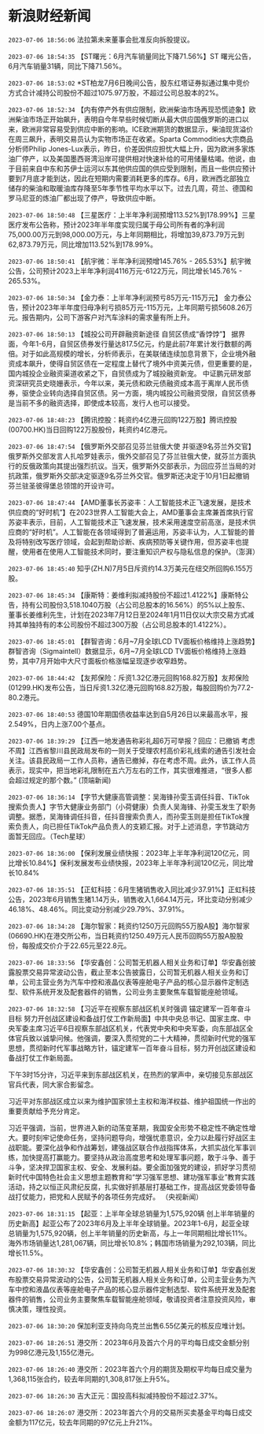 # 新浪财经新闻
`2023-07-06 18:56:06` 法拉第未来董事会批准反向拆股提议。

`2023-07-06 18:54:35` 【ST曙光：6月汽车销量同比下降71.56%】ST 曙光公告，6月汽车销量31辆，同比下降71.56%。

`2023-07-06 18:53:02` *ST柏龙7月6日晚间公告，股东红塔证券拟通过集中竞价方式合计减持公司股份不超过1075.97万股，不超过公司总股本的2%。

`2023-07-06 18:52:34` 【内有停产外有供应限制，欧洲柴油市场再现恐慌迹象】欧洲柴油市场正开始飙升，表明自今年早些时候切断从最大供应国俄罗斯的进口以来，欧洲非常容易受到供应中断的影响。ICE欧洲期货的数据显示，柴油现货溢价在周三飙升，表明交易员认为实物市场正在收紧。Sparta Commodities大宗商品分析师Philip Jones-Lux表示，昨日，价差因供应担忧大幅上升，因为欧洲多家炼油厂停产，以及美国墨西哥湾沿岸可提供相对快速补给的可用储量枯竭。他说，由于目前来自中东和苏伊士运河以东其他供应国的供应受到限制，而且一些供应预计要到7月底才能到达，因此在短期内需要消耗更多的库存。6月，欧洲西北部独立储存的柴油和取暖油库存降至5年季节性平均水平以下。过去几周，荷兰、德国和罗马尼亚的炼油厂都出现了停产，导致供应中断。

`2023-07-06 18:50:48` 【三星医疗：上半年净利润预增113.52%到178.99%】三星医疗发布公告称，预计2023年半年度实现归属于母公司所有者的净利润75,000.00万元到98,000.00万元，与上年同期相比，将增加39,873.79万元到62,873.79万元，同比增加113.52%到178.99%。

`2023-07-06 18:50:41` 【航宇微：半年净利润预增145.76% - 265.53%】航宇微公告，公司预计2023上半年净利润4116万元-6122万元，同比增长145.76% - 265.53%。

`2023-07-06 18:50:34` 【金力泰：上半年净利润预亏85万元-115万元】 金力泰公告，预计2023年半年度归母净利亏损85万元-115万元，上年同期亏损5608.26万元。报告期内，公司下游客户对汽车涂料的需求量有所上升。

`2023-07-06 18:50:13` 【城投公司开辟融资新途径 自贸区债成“香饽饽”】 据界面，今年1-6月，自贸区债券发行量达817.5亿元，约是此前7年累计发行数额的两倍。对于如此高规模的增长，分析师表示，在美联储连续加息背景下，企业境外融资成本飙升，使得自贸区债在一定程度上替代了境外中资美元债，但更重要的是，国内城投企业融资渠道收紧之下，自贸债成为了城投融资新宠。 中证鹏元研发部资深研究员史晓姗表示，今年以来，美元债和欧元债融资成本高于离岸人民币债券，驱使企业转向选择自贸区债。另一方面，境内城投公司融资受限，自贸区债券是当前不多的融资选择，即使成本较高，发行人也可以接受。

`2023-07-06 18:48:23` 【腾讯控股：耗资约4亿港元回购122万股】腾讯控股(00700.HK)当日回购122万股股份，耗资约4亿港元。

`2023-07-06 18:47:54` 【俄罗斯外交部召见芬兰驻俄大使 并驱逐9名芬兰外交官】俄罗斯外交部发言人扎哈罗娃表示，俄外交部召见了芬兰驻俄大使，就芬兰方面执行的反俄政策向其提出强烈抗议。当天，俄罗斯外交部表示，为回应芬兰当局的对抗政策，俄罗斯外交部决定驱逐9名芬兰外交官。俄罗斯还决定于10月1日起撤销芬兰驻圣彼得堡总领馆的开设许可。

`2023-07-06 18:47:44` 【AMD董事长苏姿丰：人工智能技术正飞速发展，是技术供应商的“好时机”】在2023世界人工智能大会上，AMD董事会主席兼首席执行官苏姿丰表示，目前，人工智能技术正飞速发展，技术采用速度空前高涨，是技术供应商的“好时机”。人工智能在各领域得到了普遍运用，苏姿丰认为，人工智能的普及将特别改写医疗领域，会起到帮助诊断、疾病预防等关键作用，但苏姿丰也提醒，使用者在使用人工智能技术同时，要注重知识产权与隐私信息的保护。（澎湃）

`2023-07-06 18:45:40` 知乎(ZH.N)7月5日斥资约14.3万美元在纽交所回购6.155万股。

`2023-07-06 18:45:34` 【康斯特：姜维利拟减持股份不超过1.4122%】康斯特公告，持有公司股份3,518.1040万股（占公司总股本的16.56%）的5%以上股东、董事长姜维利先生，计划在2023年7月12日至2024年1月11日仅以大宗交易方式减持其单独持有的本公司股份不超过300万股（占公司总股本的1.4122%）。

`2023-07-06 18:45:01` 【群智咨询：6月~7月全球LCD TV面板价格维持上涨趋势】群智咨询（Sigmaintell）数据显示，6月~7月全球LCD TV面板价格维持上涨趋势，其中7月开始中大尺寸面板价格涨幅呈现逐步收窄趋势。

`2023-07-06 18:44:42` 【友邦保险：斥资1.32亿港元回购168.82万股】友邦保险(01299.HK)发布公告，当日斥资1.32亿港元回购168.82万股，每股回购价为77.2-80.2港元。

`2023-07-06 18:40:53`  德国10年期国债收益率达到自5月26日以来最高水平，报2.549%，日内上涨7.00个基点。

`2023-07-06 18:39:29` 【江西一地发通告称彩礼超6万可举报？回应：已撤销 考虑不周】江西省黎川县民政局发布的一则关于受理农村高价彩礼线索的通告引发社会关注。该县民政局一工作人员称，通告已撤掉，存在考虑不周。此外，该工作人员表示，现实中，把当地彩礼限制在五六万左右的工作，其实很难推进，“很多人都会超过规定的那个数。” (顶端新闻)

`2023-07-06 18:36:14` 【字节大健康高管调整：吴海锋孙雯玉调任抖音、TikTok搜索负责人】字节大健康业务部门（小荷健康）负责人吴海锋、孙雯玉发生了职务调整。据悉，吴海锋调任抖音，任抖音搜索负责人，而孙雯玉则是担任TikTok搜索负责人，向已担任TikTok产品负责人的支颖汇报。对于上述消息，字节跳动方面暂无回应。（Tech星球）

`2023-07-06 18:36:00` 【保利发展业绩快报：2023年上半年净利润120亿元，同比增长10.84%】保利发展发布业绩快报，2023年上半年净利润120亿元，同比增长10.84%

`2023-07-06 18:35:51` 【正虹科技：6月生猪销售收入同比减少37.91%】正虹科技公告，2023年6月销售生猪1.14万头，销售收入1,664.14万元，环比变动分别减少46.18%、48.46%。同比变动分别减少29.79%、37.91%。

`2023-07-06 18:34:28` 【海尔智家：耗资约1250万元回购55万股A股】海尔智家(06690.HK)在港交所公布，当日耗资约1250.49万元人民币回购55万股A股股份，每股成交价介于22.65元至22.8元。

`2023-07-06 18:33:56` 【华安鑫创：公司暂无机器人相关业务和订单】华安鑫创披露股票交易异常波动公告，截止至本公告披露日，公司暂无机器人相关业务和订单，公司主营业务为汽车中控和液晶仪表等座舱电子产品的核心显示器件定制选型、软件系统开发及配套器件的销售，公司业务主要聚焦车载智能座舱领域。

`2023-07-06 18:32:58` 【习近平在视察东部战区机关时强调 锚定建军一百年奋斗目标 努力开创战区建设和备战打仗工作新局面】中共中央总书记、国家主席、中央军委主席习近平6日视察东部战区机关，代表党中央和中央军委，向东部战区全体官兵致以诚挚问候。他强调，要深入贯彻党的二十大精神，贯彻新时代党的强军思想，贯彻新时代军事战略方针，锚定建军一百年奋斗目标，努力开创战区建设和备战打仗工作新局面。

下午3时15分许，习近平来到东部战区机关，在热烈的掌声中，亲切接见东部战区官兵代表，同大家合影留念。

习近平对东部战区成立以来为维护国家领土主权和海洋权益、维护祖国统一作出的重要贡献给予充分肯定。

习近平强调，当前，世界进入新的动荡变革期，我国安全形势不稳定性不确定性增大。要时刻牢记使命任务，坚持问题导向，增强忧患意识，全力以赴履行好战区主战职能。要深化战争和作战筹划，建强战区联合作战指挥体系，大抓实战化军事训练，加快提高打赢能力。要坚持从政治高度思考和处理军事问题，敢于斗争、善于斗争，坚决捍卫国家主权、安全、发展利益。要全面加强党的建设，抓好学习贯彻新时代中国特色社会主义思想主题教育和“学习强军思想、建功强军事业”教育实践活动，持之以恒正风肃纪反腐，扎实做好抓基层打基础工作，提高战区党委领导备战打仗能力，把党和人民赋予的各项任务完成好。  （央视新闻）

`2023-07-06 18:31:15`   【起亚：上半年全球总销量为1,575,920辆 创上半年销量的历史新高】起亚公布了2023年6月及上半年全球销量。2023年1-6月，起亚全球总销量为1,575,920辆，创上半年销量的历史新高，与上一年同期相比增长11%。海外市场销量达1,281,067辆，同比增长10.8%；韩国市场销量为292,103辆，同比增长11.5%。

`2023-07-06 18:30:32` 【华安鑫创：公司暂无机器人相关业务和订单】华安鑫创发布股票交易异常波动的公告，公司暂无机器人相关业务和订单，公司主营业务为汽车中控和液晶仪表等座舱电子产品的核心显示器件定制选型、软件系统开发及配套器件的销售，公司业务主要聚焦车载智能座舱领域，敬请投资者注意投资风险，审慎决策，理性投资。

`2023-07-06 18:30:20` 保加利亚支持向乌克兰出售6.55亿美元的核反应堆计划。

`2023-07-06 18:26:51` 港交所：2023年6月及首六个月的平均每日成交金额分别为998亿港元及1,155亿港元。

`2023-07-06 18:26:40` 港交所：2023年首六个月的期货及期权平均每日成交量为1,368,115张合约，较去年同期的1,308,817张上升5%。

`2023-07-06 18:26:30` 吉大正元：国投高科拟减持股份不超过2.37%。

`2023-07-06 18:26:07` 港交所：2023年首六个月的交易所买卖基金平均每日成交金额为117亿元，较去年同期的97亿元上升21%。


